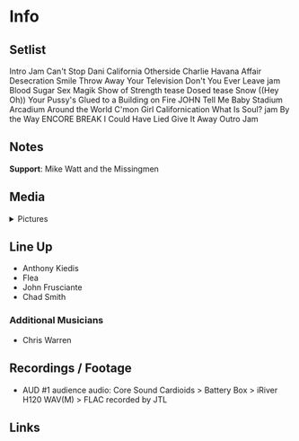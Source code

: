 # Info

## Setlist

Intro Jam
Can't Stop
Dani California
Otherside
Charlie
Havana Affair
Desecration Smile
Throw Away Your Television
Don't You Ever Leave jam
Blood Sugar Sex Magik
Show of Strength tease
Dosed tease
Snow ((Hey Oh))
Your Pussy's Glued to a Building on Fire JOHN
Tell Me Baby
Stadium Arcadium
Around the World
C'mon Girl
Californication
What Is Soul? jam
By the Way
ENCORE BREAK
I Could Have Lied
Give It Away
Outro Jam

## Notes

**Support**: Mike Watt and the Missingmen

## Media 

<details>
  <summary>Pictures</summary>
  <!--<img alt="Setlist" title="Setlist" src="_.jpg" height="200" />
  <img alt="Flyer" title="Flyer" src="_.jpg" height="200" />
  <img alt="Clipper" title="Clipper" src="_.jpg" height="200" />
  <img alt="Ticket" title="Ticket" src="_.jpg" height="200" />
  -->
</details>

## Line Up

* Anthony Kiedis
* Flea
* John Frusciante
* Chad Smith

### Additional Musicians

* Chris Warren

## Recordings / Footage

* AUD #1 audience audio: Core Sound Cardioids > Battery Box > iRiver H120 WAV(M) > FLAC recorded by JTL

## Links